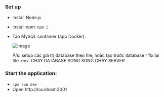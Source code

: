 ### Set up
- Install Node.js
- Install npm: `npm i`
- Tạo MySQL container (app Docker):
  
  ![image](https://github.com/user-attachments/assets/47e2a766-d132-4502-a8a9-6dd6ca723ebb)

  P/s: setup các giá trị database theo file, hoặc tạo trước database r fix lại file .env.
  CHẠY DATABASE SONG SONG CHẠY SERVER
  
### Start the application: 
- `npm run dev`
- Open http://localhost:3001
